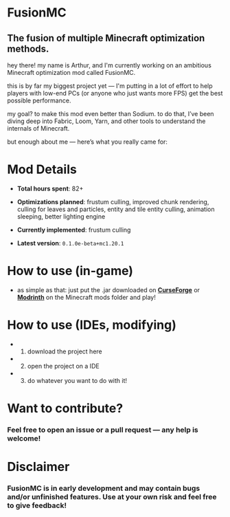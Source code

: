 # FusionMC
## The fusion of multiple Minecraft optimization methods.
hey there! my name is Arthur, and I'm currently working on an ambitious Minecraft optimization mod called FusionMC.

this is by far my biggest project yet — I'm putting in a lot of effort to help players with low-end PCs (or anyone who just wants more FPS) get the best possible performance.

my goal? to make this mod even better than Sodium. to do that, I’ve been diving deep into Fabric, Loom, Yarn, and other tools to understand the internals of Minecraft.

but enough about me — here’s what you really came for:

# Mod Details
- **Total hours spent**: 82+

- **Optimizations planned**: frustum culling, improved chunk rendering, culling for leaves and particles, entity and tile entity culling, animation sleeping, better lighting engine

- **Currently implemented**: frustum culling

- **Latest version**: `0.1.0e-beta+mc1.20.1`

# How to use (in-game)

- as simple as that: just put the .jar downloaded on [**CurseForge**](https://www.curseforge.com/minecraft/mc-mods) or [**Modrinth**](https://modrinth.com/mods) on the Minecraft mods folder and play!

# How to use (IDEs, modifying)

- 1. download the project here
- 2. open the project on a IDE
- 3. do whatever you want to do with it!

# Want to contribute?

### Feel free to open an issue or a pull request — any help is welcome!

# Disclaimer

### FusionMC is in early development and may contain bugs and/or unfinished features. Use at your own risk and feel free to give feedback!
